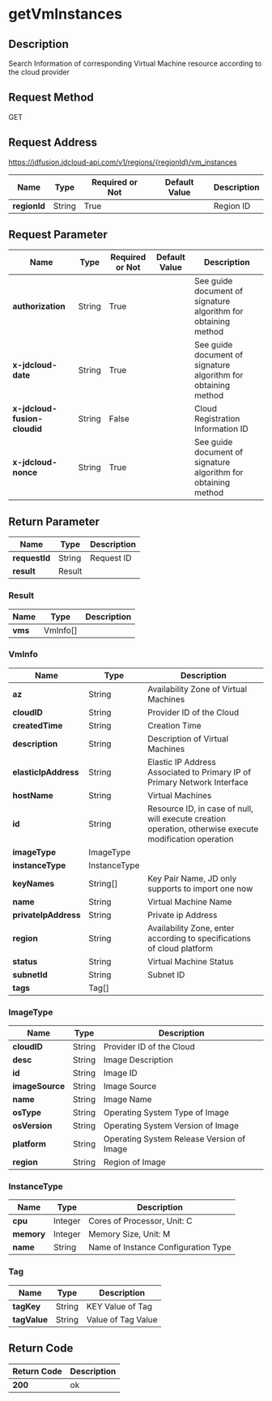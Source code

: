 # getVmInstances


## Description
Search Information of corresponding Virtual Machine resource according to the cloud provider

## Request Method
GET

## Request Address
https://jdfusion.jdcloud-api.com/v1/regions/{regionId}/vm_instances

|Name|Type|Required or Not|Default Value|Description|
|---|---|---|---|---|
|**regionId**|String|True| |Region ID|

## Request Parameter
|Name|Type|Required or Not|Default Value|Description|
|---|---|---|---|---|
|**authorization**|String|True| |See guide document of signature algorithm for obtaining method|
|**x-jdcloud-date**|String|True| |See guide document of signature algorithm for obtaining method|
|**x-jdcloud-fusion-cloudid**|String|False| |Cloud Registration Information ID|
|**x-jdcloud-nonce**|String|True| |See guide document of signature algorithm for obtaining method|


## Return Parameter
|Name|Type|Description|
|---|---|---|
|**requestId**|String|Request ID|
|**result**|Result| |

### Result
|Name|Type|Description|
|---|---|---|
|**vms**|VmInfo[]| |
### VmInfo
|Name|Type|Description|
|---|---|---|
|**az**|String|Availability Zone of Virtual Machines|
|**cloudID**|String|Provider ID of the Cloud|
|**createdTime**|String|Creation Time|
|**description**|String|Description of Virtual Machines|
|**elasticIpAddress**|String|Elastic IP Address Associated to Primary IP of Primary Network Interface|
|**hostName**|String|Virtual Machines|
|**id**|String|Resource ID, in case of null, will execute creation operation, otherwise execute modification operation|
|**imageType**|ImageType| |
|**instanceType**|InstanceType| |
|**keyNames**|String[]|Key Pair Name, JD only supports to import one now|
|**name**|String|Virtual Machine Name|
|**privateIpAddress**|String|Private ip Address|
|**region**|String|Availability Zone, enter according to specifications of cloud platform|
|**status**|String|Virtual Machine Status|
|**subnetId**|String|Subnet ID|
|**tags**|Tag[]| |
### ImageType
|Name|Type|Description|
|---|---|---|
|**cloudID**|String|Provider ID of the Cloud|
|**desc**|String|Image Description|
|**id**|String|Image ID|
|**imageSource**|String|Image Source|
|**name**|String|Image Name|
|**osType**|String|Operating System Type of Image|
|**osVersion**|String|Operating System Version of Image|
|**platform**|String|Operating System Release Version of Image|
|**region**|String|Region of Image|
### InstanceType
|Name|Type|Description|
|---|---|---|
|**cpu**|Integer|Cores of Processor, Unit: C|
|**memory**|Integer|Memory Size, Unit: M|
|**name**|String|Name of Instance Configuration Type|
### Tag
|Name|Type|Description|
|---|---|---|
|**tagKey**|String|KEY Value of Tag|
|**tagValue**|String|Value of Tag Value|

## Return Code
|Return Code|Description|
|---|---|
|**200**|ok|
